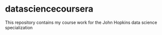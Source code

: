 # datasciencecoursera

This repository contains my course work for the John Hopkins data science specialization
